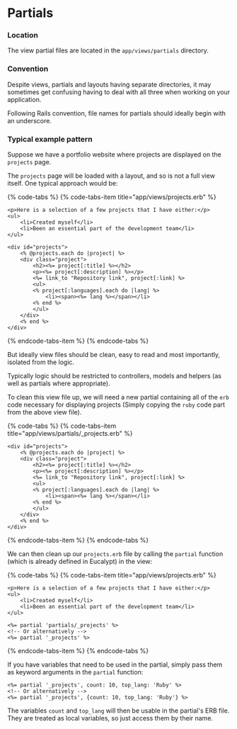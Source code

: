# Partials

### Location <a id="location"></a>

The view partial files are located in the `app/views/partials` directory.

### Convention <a id="convention"></a>

Despite views, partials and layouts having separate directories, it may sometimes get confusing having to deal with all three when working on your application.

Following Rails convention, file names for partials should ideally begin with an underscore.

### Typical example pattern <a id="typical-example-pattern"></a>

Suppose we have a portfolio website where projects are displayed on the `projects` page.

The `projects` page will be loaded with a layout, and so is not a full view itself. One typical approach would be:

{% code-tabs %}
{% code-tabs-item title="app/views/projects.erb" %}
```markup
<p>Here is a selection of a few projects that I have either:</p>
<ul>
    <li>Created myself</li>
    <li>Been an essential part of the development team</li>
</ul>
​
<div id="projects">
    <% @projects.each do |project| %>
    <div class="project">
        <h2><%= project[:title] %></h2>
        <p><%= project[:description] %></p>
        <%= link_to "Repository link", project[:link] %>
        <ul>
        <% project[:languages].each do |lang| %>
            <li><span><%= lang %></span></li>
        <% end %>
        </ul>
    </div>
    <% end %>
</div>
```
{% endcode-tabs-item %}
{% endcode-tabs %}

But ideally view files should be clean, easy to read and most importantly, isolated from the logic.

Typically logic should be restricted to controllers, models and helpers \(as well as partials where appropriate\).

To clean this view file up, we will need a new partial containing all of the `erb` code necessary for displaying projects \(Simply copying the `ruby` code part from the above view file\).

{% code-tabs %}
{% code-tabs-item title="app/views/partials/\_projects.erb" %}
```markup
<div id="projects">
    <% @projects.each do |project| %>
    <div class="project">
        <h2><%= project[:title] %></h2>
        <p><%= project[:description] %></p>
        <%= link_to "Repository link", project[:link] %>
        <ul>
        <% project[:languages].each do |lang| %>
            <li><span><%= lang %></span></li>
        <% end %>
        </ul>
    </div>
    <% end %>
</div>
```
{% endcode-tabs-item %}
{% endcode-tabs %}

We can then clean up our `projects.erb` file by calling the `partial` function \(which is already defined in Eucalypt\) in the view:

{% code-tabs %}
{% code-tabs-item title="app/views/projects.erb" %}
```markup
<p>Here is a selection of a few projects that I have either:</p>
<ul>
    <li>Created myself</li>
    <li>Been an essential part of the development team</li>
</ul>
​
<%= partial 'partials/_projects' %>
<!-- Or alternatively -->
<%= partial '_projects' %>
```
{% endcode-tabs-item %}
{% endcode-tabs %}

If you have variables that need to be used in the partial, simply pass them as keyword arguments in the `partial` function:

```markup
<%= partial '_projects', count: 10, top_lang: 'Ruby' %>
<!-- Or alternatively -->
<%= partial '_projects', {count: 10, top_lang: 'Ruby'} %>
```

The variables `count` and `top_lang` will then be usable in the partial's ERB file. They are treated as local variables, so just access them by their name.

